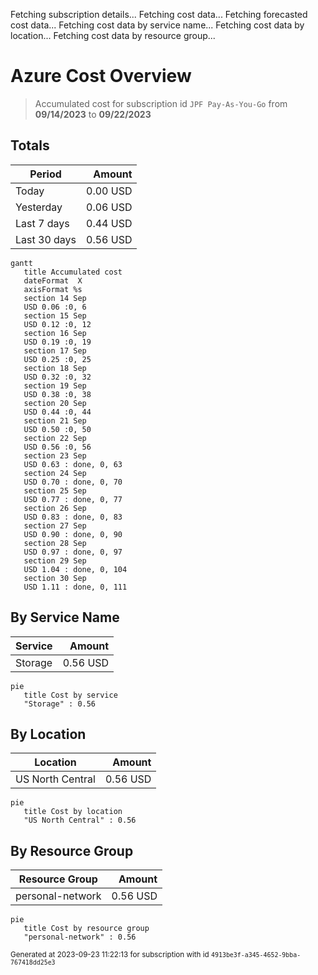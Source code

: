 Fetching subscription details...
Fetching cost data...
Fetching forecasted cost data...
Fetching cost data by service name...
Fetching cost data by location...
Fetching cost data by resource group...
# Azure Cost Overview

> Accumulated cost for subscription id `JPF Pay-As-You-Go` from **09/14/2023** to **09/22/2023**

## Totals

|Period|Amount|
|---|---:|
|Today|0.00 USD|
|Yesterday|0.06 USD|
|Last 7 days|0.44 USD|
|Last 30 days|0.56 USD|

```mermaid
gantt
   title Accumulated cost
   dateFormat  X
   axisFormat %s
   section 14 Sep
   USD 0.06 :0, 6
   section 15 Sep
   USD 0.12 :0, 12
   section 16 Sep
   USD 0.19 :0, 19
   section 17 Sep
   USD 0.25 :0, 25
   section 18 Sep
   USD 0.32 :0, 32
   section 19 Sep
   USD 0.38 :0, 38
   section 20 Sep
   USD 0.44 :0, 44
   section 21 Sep
   USD 0.50 :0, 50
   section 22 Sep
   USD 0.56 :0, 56
   section 23 Sep
   USD 0.63 : done, 0, 63
   section 24 Sep
   USD 0.70 : done, 0, 70
   section 25 Sep
   USD 0.77 : done, 0, 77
   section 26 Sep
   USD 0.83 : done, 0, 83
   section 27 Sep
   USD 0.90 : done, 0, 90
   section 28 Sep
   USD 0.97 : done, 0, 97
   section 29 Sep
   USD 1.04 : done, 0, 104
   section 30 Sep
   USD 1.11 : done, 0, 111
```

## By Service Name

|Service|Amount|
|---|---:|
|Storage|0.56 USD|

```mermaid
pie
   title Cost by service
   "Storage" : 0.56
```

## By Location

|Location|Amount|
|---|---:|
|US North Central|0.56 USD|

```mermaid
pie
   title Cost by location
   "US North Central" : 0.56
```

## By Resource Group

|Resource Group|Amount|
|---|---:|
|personal-network|0.56 USD|

```mermaid
pie
   title Cost by resource group
   "personal-network" : 0.56
```

<sup>Generated at 2023-09-23 11:22:13 for subscription with id `4913be3f-a345-4652-9bba-767418dd25e3`</sup>
